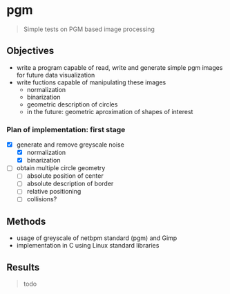 # pgm
> Simple tests on PGM based image processing

## Objectives

* write a program capable of read, write and generate simple pgm images for future data visualization
* write fuctions capable of manipulating these images
  * normalization
  * binarization
  * geometric description of circles
  * in the future: geometric aproximation of shapes of interest

### Plan of implementation: first stage
  - [x] generate and remove greyscale noise
    - [x] normalization
    - [x] binarization
  - [ ] obtain multiple circle geometry
    - [ ] absolute position of center
    - [ ] absolute description of border
    - [ ] relative positioning
    - [ ] collisions?

## Methods
  * usage of greyscale of netbpm standard (pgm) and Gimp
  * implementation in C using Linux standard libraries

## Results
  
  > todo
